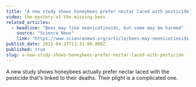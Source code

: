 ```yaml
---
title: "A new study shows honeybees prefer nectar laced with pesticide"
video: the-mystery-of-the-missing-bees
related_articles:
  - headline: "Bees may like neonicotinoids, but some may be harmed"
    source: "Science News"
    link: "https://www.sciencenews.org/article/bees-may-neonicotinoids-some-may-be-harmed"
publish_date: 2015-04-27T13:31:00.000Z
published: true
slug: a-new-study-shows-honeybees-prefer-nectar-laced-with-pesticide
---
```

A new study shows honeybees actually prefer nectar laced with the pesticide that's linked to their deaths. Their plight is a complicated one.

